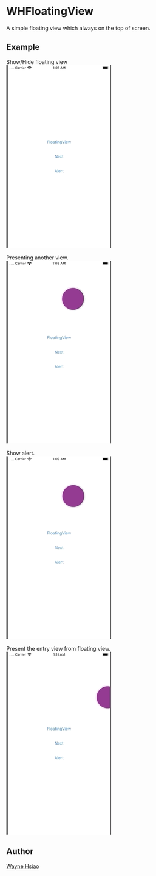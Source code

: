 # WHFloatingView
A simple floating view which always on the top of screen.
## Example
Show/Hide floating view    
![](./floatingView.gif)    

Presenting another view.    
![](./presentingView.gif)

Show alert.    
![](./alert.gif)    


Present the entry view from floating view.    
![](./presentEntryView.gif)


## Author
[Wayne Hsiao](mailto://chronicqazxc@gmail.com)
